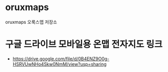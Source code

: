 # oruxmaps
oruxmaps 오룩스맵 저장소

# 구글 드라이브 모바일용 온맵 전자지도 링크
- https://drive.google.com/file/d/0B4ENZ9O0g-HSRVUwNHo4Skw0NmM/view?usp=sharing
